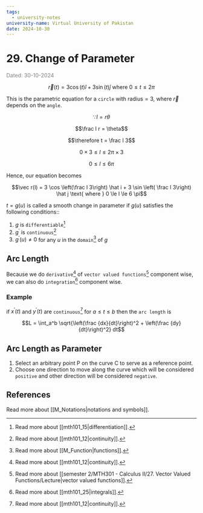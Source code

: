 ```yaml
---
tags:
  - university-notes
university-name: Virtual University of Pakistan
date: 2024-10-30
---
```


# 29. Change of Parameter

<span style="color: gray;">Dated: 30-10-2024</span>

$$\vec r(t) = 3 \cos (t) \hat i + 3 \sin(t) \hat j \text{ where } 0 \le t \le 2 \pi$$

This is the parametric equation for a `circle` with $\text{radius} = 3$, where $\vec r$ depends on the `angle`.  

$$\because l = r \theta$$

$$\frac l r = \theta$$

$$\therefore t = \frac l 3$$

$$0 \times 3 \le l \le 2 \pi \times 3$$

$$0 \le l \le 6 \pi$$

Hence, our equation becomes  

$$\vec r(l) = 3 \cos \left(\frac l 3\right) \hat i + 3 \sin \left( \frac l 3\right) \hat j \text{ where } 0 \le l \le 6 \pi$$

$t = g(u)$ is called a smooth change in parameter if $g(u)$ satisfies the following conditions::

1. $g$ is `differentiable`[^1]
2. $g^\prime$ is `continuous`[^2]
3. $g^\prime(u) \ne 0$ for any $u$ in the `domain`[^3] of $g$

## Arc Length

Because we do `derivative`[^2] of `vector valued functions`[^4] component wise, we can also do `integration`[^5] component wise.

### Example

if $x^\prime (t)$ and $y^\prime (t)$ are `continuous`[^2] for $a \le t \le b$ then the `arc length` is  

$$L = \int_a^b \sqrt{\left(\frac {dx}{dt}\right)^2 + \left(\frac {dy}{dt}\right)^2} dt$$

## Arc Length as Parameter

1. Select an arbitrary point P on the curve C to serve as a reference point.
2. Choose one direction to move along the curve which will be considered `positive` and other direction will be considered `negative`.

## References

Read more about [[M_Notations|notations and symbols]].

[^1]: Read more about [[mth101_15|differentiation]].
[^2]: Read more about [[mth101_12|continuity]].
[^3]: Read more about [[M_Function|functions]].
[^4]: Read more about [[semester 2/MTH301 - Calculus II/27. Vector Valued Functions/Lecture|vector valued functions]].
[^5]: Read more about [[mth101_25|integrals]].